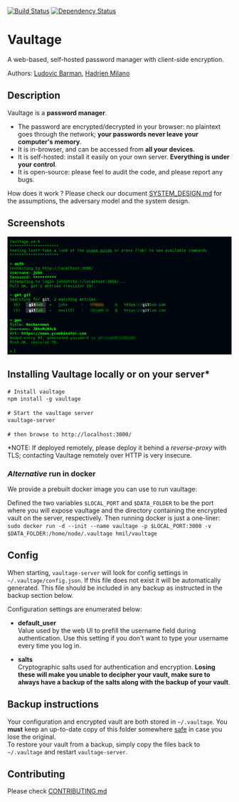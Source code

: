 [![Build Status](https://travis-ci.org/lbarman/vaultage.svg)](https://travis-ci.org/lbarman/vaultage) 
[![Dependency Status](https://david-dm.org/lbarman/vaultage.svg)](https://david-dm.org/lbarman/vaultage) 

# Vaultage

A web-based, self-hosted password manager with client-side encryption.

Authors: [Ludovic Barman](https://github.com/lbarman/), [Hadrien Milano](https://github.com/hmil/)

## Description

Vaultage is a **password manager**.

- The password are encrypted/decrypted in your browser: no plaintext goes through the network; **your passwords never leave your computer's memory**.
- It is in-browser, and can be accessed from **all your devices**.
- It is self-hosted: install it easily on your own server. **Everything is under your control**.
- It is open-source: please feel to audit the code, and please report any bugs.

How does it work ? Please check our document [SYSTEM_DESIGN.md](SYSTEM_DESIGN.md) for the assumptions, the adversary model and the system design.

## Screenshots

![Vaultage demo 1](https://raw.githubusercontent.com/lbarman/vaultage/master/resources/screenshot1.png "Vaultage demo 1")

## Installing Vaultage locally or on your server*

```
# Install vaultage
npm install -g vaultage

# Start the vaultage server
vaultage-server

# then browse to http://localhost:3000/
```

*NOTE: If deployed remotely, please deploy it behind a *reverse-proxy* with TLS; contacting Vaultage remotely over HTTP is very insecure.

### _Alternative_ run in docker

We provide a prebuilt docker image you can use to run vaultage:

Defined the two variables `$LOCAL_PORT` and `$DATA_FOLDER` to be the port where you will expose vaultage and the directory containing the encrypted vault on the server, respectively.
Then running docker is just a one-liner:
`sudo docker run -d --init --name vaultage -p $LOCAL_PORT:3000 -v $DATA_FOLDER:/home/node/.vaultage hmil/vaultage`

## Config

When starting, `vaultage-server` will look for config settings in `~/.vaultage/config.json`. If this file does not exist it will be automatically generated. This file should be included in any backup as instructed in the backup section below.

Configuration settings are enumerated below:

- **default_user**  
Value used by the web UI to prefill the username field during authentication. Use this setting if you don't want to type your username every time you log in.

- **salts**  
Cryptographic salts used for authentication and encryption. **Losing these will make you unable to decipher your vault, make sure to always have a backup of the salts along with the backup of your vault**.

## Backup instructions

Your configuration and encrypted vault are both stored in `~/.vaultage`. You **must** keep an up-to-date copy of this folder somewhere [safe](https://en.wikipedia.org/wiki/Information_security#Key_concepts) in case you lose the original.  
To restore your vault from a backup, simply copy the files back to `~/.vaultage` and restart `vaultage-server`.

## Contributing

Please check [CONTRIBUTING.md](CONTRIBUTING.md)
